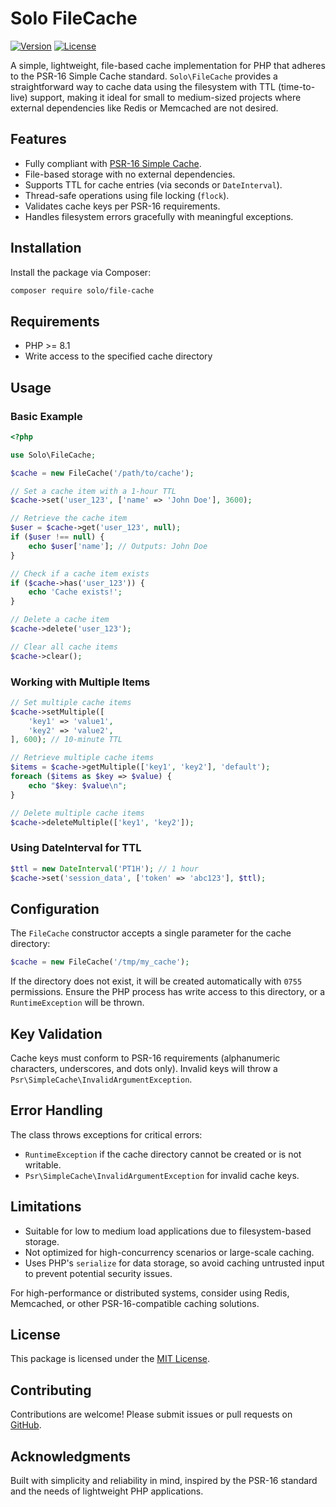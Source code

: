 # Solo FileCache

[![Version](https://img.shields.io/badge/version-1.0.0-blue.svg)](https://github.com/solophp/file-cache)
[![License](https://img.shields.io/badge/license-MIT-green.svg)](https://opensource.org/licenses/MIT)

A simple, lightweight, file-based cache implementation for PHP that adheres to the PSR-16 Simple Cache standard. `Solo\FileCache` provides a straightforward way to cache data using the filesystem with TTL (time-to-live) support, making it ideal for small to medium-sized projects where external dependencies like Redis or Memcached are not desired.

## Features

- Fully compliant with [PSR-16 Simple Cache](https://www.php-fig.org/psr/psr-16/).
- File-based storage with no external dependencies.
- Supports TTL for cache entries (via seconds or `DateInterval`).
- Thread-safe operations using file locking (`flock`).
- Validates cache keys per PSR-16 requirements.
- Handles filesystem errors gracefully with meaningful exceptions.

## Installation

Install the package via Composer:

```bash
composer require solo/file-cache
```

## Requirements

- PHP >= 8.1
- Write access to the specified cache directory

## Usage

### Basic Example

```php
<?php

use Solo\FileCache;

$cache = new FileCache('/path/to/cache');

// Set a cache item with a 1-hour TTL
$cache->set('user_123', ['name' => 'John Doe'], 3600);

// Retrieve the cache item
$user = $cache->get('user_123', null);
if ($user !== null) {
    echo $user['name']; // Outputs: John Doe
}

// Check if a cache item exists
if ($cache->has('user_123')) {
    echo 'Cache exists!';
}

// Delete a cache item
$cache->delete('user_123');

// Clear all cache items
$cache->clear();
```

### Working with Multiple Items

```php
// Set multiple cache items
$cache->setMultiple([
    'key1' => 'value1',
    'key2' => 'value2',
], 600); // 10-minute TTL

// Retrieve multiple cache items
$items = $cache->getMultiple(['key1', 'key2'], 'default');
foreach ($items as $key => $value) {
    echo "$key: $value\n";
}

// Delete multiple cache items
$cache->deleteMultiple(['key1', 'key2']);
```

### Using DateInterval for TTL

```php
$ttl = new DateInterval('PT1H'); // 1 hour
$cache->set('session_data', ['token' => 'abc123'], $ttl);
```

## Configuration

The `FileCache` constructor accepts a single parameter for the cache directory:

```php
$cache = new FileCache('/tmp/my_cache');
```

If the directory does not exist, it will be created automatically with `0755` permissions. Ensure the PHP process has write access to this directory, or a `RuntimeException` will be thrown.

## Key Validation

Cache keys must conform to PSR-16 requirements (alphanumeric characters, underscores, and dots only). Invalid keys will throw a `Psr\SimpleCache\InvalidArgumentException`.

## Error Handling

The class throws exceptions for critical errors:
- `RuntimeException` if the cache directory cannot be created or is not writable.
- `Psr\SimpleCache\InvalidArgumentException` for invalid cache keys.

## Limitations

- Suitable for low to medium load applications due to filesystem-based storage.
- Not optimized for high-concurrency scenarios or large-scale caching.
- Uses PHP's `serialize` for data storage, so avoid caching untrusted input to prevent potential security issues.

For high-performance or distributed systems, consider using Redis, Memcached, or other PSR-16-compatible caching solutions.

## License

This package is licensed under the [MIT License](LICENSE).

## Contributing

Contributions are welcome! Please submit issues or pull requests on [GitHub](https://github.com/yourusername/solo-filecache).

## Acknowledgments

Built with simplicity and reliability in mind, inspired by the PSR-16 standard and the needs of lightweight PHP applications.